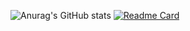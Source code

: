 ![Anurag's GitHub stats](https://github-readme-stats.vercel.app/api?username=vidotocode&show_icons=true&theme=tokyonight)
[![Readme Card](https://github-readme-stats.vercel.app/api/pin/?username=vidotocode&repo=github-readme-stats)](https://github.com/vidotocode/github-readme-stats)
